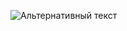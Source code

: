 ![Альтернативный текст](https://github.com/OlegDasheev/DZaqa2.3patternscarddelivery/actions/workflows/gradle.yml/badge.svg)
